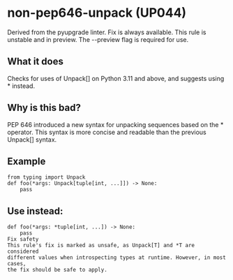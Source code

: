 # non-pep646-unpack (UP044)
Derived from the pyupgrade linter.
Fix is always available.
This rule is unstable and in preview. The --preview flag is required for use.
## What it does
Checks for uses of Unpack[] on Python 3.11 and above, and suggests
using * instead.
## Why is this bad?
PEP 646 introduced a new syntax for unpacking sequences based on the *
operator. This syntax is more concise and readable than the previous
Unpack[] syntax.
## Example
```
from typing import Unpack
def foo(*args: Unpack[tuple[int, ...]]) -> None:
    pass
```
## Use instead:
```
def foo(*args: *tuple[int, ...]) -> None:
    pass
Fix safety
This rule's fix is marked as unsafe, as Unpack[T] and *T are considered
different values when introspecting types at runtime. However, in most cases,
the fix should be safe to apply.
```
